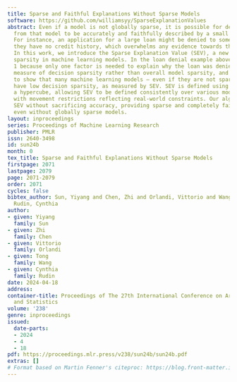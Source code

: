 ```yaml
---
title: Sparse and Faithful Explanations Without Sparse Models
software: https://github.com/williamsyy/SparseExplanationValues
abstract: Even if a model is not globally sparse, it is possible for decisions made
  from that model to be accurately and faithfully described by a small number of features.
  For instance, an application for a large loan might be denied to someone because
  they have no credit history, which overwhelms any evidence towards their creditworthiness.
  In this work, we introduce the Sparse Explanation Value (SEV), a new way of measuring
  sparsity in machine learning models. In the loan denial example above, the SEV is
  1 because only one factor is needed to explain why the loan was denied. SEV is a
  measure of decision sparsity rather than overall model sparsity, and we are able
  to show that many machine learning models – even if they are not sparse – actually
  have low decision sparsity, as measured by SEV. SEV is defined using movements over
  a hypercube, allowing SEV to be defined consistently over various model classes,
  with movement restrictions reflecting real-world constraints. Our algorithms reduce
  SEV without sacrificing accuracy, providing sparse and completely faithful explanations,
  even without globally sparse models.
layout: inproceedings
series: Proceedings of Machine Learning Research
publisher: PMLR
issn: 2640-3498
id: sun24b
month: 0
tex_title: Sparse and Faithful Explanations Without Sparse Models
firstpage: 2071
lastpage: 2079
page: 2071-2079
order: 2071
cycles: false
bibtex_author: Sun, Yiyang and Chen, Zhi and Orlandi, Vittorio and Wang, Tong and
  Rudin, Cynthia
author:
- given: Yiyang
  family: Sun
- given: Zhi
  family: Chen
- given: Vittorio
  family: Orlandi
- given: Tong
  family: Wang
- given: Cynthia
  family: Rudin
date: 2024-04-18
address:
container-title: Proceedings of The 27th International Conference on Artificial Intelligence
  and Statistics
volume: '238'
genre: inproceedings
issued:
  date-parts:
  - 2024
  - 4
  - 18
pdf: https://proceedings.mlr.press/v238/sun24b/sun24b.pdf
extras: []
# Format based on Martin Fenner's citeproc: https://blog.front-matter.io/posts/citeproc-yaml-for-bibliographies/
---
```

